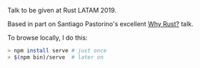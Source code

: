 Talk to be given at Rust LATAM 2019.

Based in part on Santiago Pastorino's excellent [Why
Rust?](https://santiagopastorino.com/why-rust/) talk.

To browse locally, I do this:

```bash
> npm install serve # just once
> $(npm bin)/serve  # later on
```
